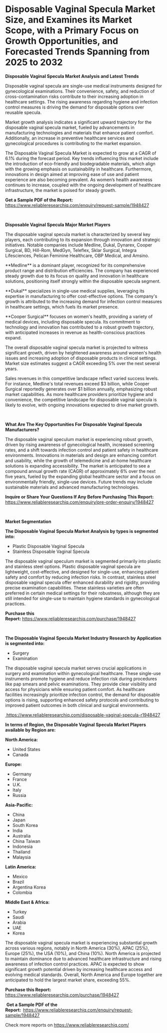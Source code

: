 <p><h1>Disposable Vaginal Specula Market Size, and Examines its Market Scope, with a Primary Focus on Growth Opportunities, and Forecasted Trends Spanning from 2025 to 2032</h1></p><p><strong>Disposable Vaginal Specula Market Analysis and Latest Trends</strong></p>
<p><p>Disposable vaginal specula are single-use medical instruments designed for gynecological examinations. Their convenience, safety, and reduction of cross-contamination risks contribute to their increasing adoption in healthcare settings. The rising awareness regarding hygiene and infection control measures is driving the demand for disposable options over reusable specula.</p><p>Market growth analysis indicates a significant upward trajectory for the disposable vaginal specula market, fueled by advancements in manufacturing technologies and materials that enhance patient comfort. Additionally, an increase in preventive healthcare services and gynecological procedures is contributing to the market expansion.</p><p>The Disposable Vaginal Specula Market is expected to grow at a CAGR of 6.1% during the forecast period. Key trends influencing this market include the introduction of eco-friendly and biodegradable materials, which align with the growing emphasis on sustainability in healthcare. Furthermore, innovations in design aimed at improving ease of use and patient experience are also becoming prevalent. As women’s health awareness continues to increase, coupled with the ongoing development of healthcare infrastructure, the market is poised for steady growth.</p></p>
<p><strong>Get a Sample PDF of the Report:&nbsp;</strong> <a href="https://www.reliableresearchiq.com/enquiry/request-sample/1948427?utm_campaign=3043&utm_medium=2&utm_source=Github&utm_content=ia&utm_term=04032025&utm_id=disposable-vaginal-specula">https://www.reliableresearchiq.com/enquiry/request-sample/1948427</a></p>
<p>&nbsp;</p>
<p><strong>Disposable Vaginal Specula Major Market Players</strong></p>
<p><p>The disposable vaginal specula market is characterized by several key players, each contributing to its expansion through innovation and strategic initiatives. Notable companies include Medline, Dukal, Dynarex, Cooper Surgical, BD, Hill-Rom, MedGyn, Teleflex, Sklar Surgical, Integra Lifesciences, Pelican Feminine Healthcare, OBP Medical, and Amsino.</p><p>**Medline** is a dominant player, recognized for its comprehensive product range and distribution efficiencies. The company has experienced steady growth due to its focus on quality and innovation in healthcare solutions, positioning itself strongly within the disposable specula segment.</p><p>**Dukal** specializes in single-use medical supplies, leveraging its expertise in manufacturing to offer cost-effective options. The company's growth is attributed to the increasing demand for infection control measures in healthcare settings, which fuels its market presence.</p><p>**Cooper Surgical** focuses on women's health, providing a variety of medical devices, including disposable specula. Its commitment to technology and innovation has contributed to a robust growth trajectory, with anticipated increases in revenue as health-conscious practices expand.</p><p>The overall disposable vaginal specula market is projected to witness significant growth, driven by heightened awareness around women's health issues and increasing adoption of disposable products in clinical settings. Market size estimates suggest a CAGR exceeding 5% over the next several years.</p><p>Sales revenues in this competitive landscape reflect varied success levels. For instance, Medline's total revenues exceed $3 billion, while Cooper Surgical reportedly generates over $1 billion annually, emphasizing robust market capabilities. As more healthcare providers prioritize hygiene and convenience, the competitive landscape for disposable vaginal specula is likely to evolve, with ongoing innovations expected to drive market growth.</p></p>
<p>&nbsp;</p>
<p><strong>What Are The Key Opportunities For Disposable Vaginal Specula Manufacturers?</strong></p>
<p><p>The disposable vaginal speculum market is experiencing robust growth, driven by rising awareness of gynecological health, increased screening rates, and a shift towards infection control and patient safety in healthcare environments. Innovations in materials and design are enhancing comfort and usability, while the growth of telemedicine and at-home healthcare solutions is expanding accessibility. The market is anticipated to see a compound annual growth rate (CAGR) of approximately 6% over the next five years, fueled by the expanding global healthcare sector and a focus on environmentally friendly, single-use devices. Future trends may include sustainable materials and advanced manufacturing technologies.</p></p>
<p><strong>Inquire or Share Your Questions If Any Before Purchasing This Report:</strong> <a href="https://www.reliableresearchiq.com/enquiry/pre-order-enquiry/1948427?utm_campaign=3043&utm_medium=2&utm_source=Github&utm_content=ia&utm_term=04032025&utm_id=disposable-vaginal-specula">https://www.reliableresearchiq.com/enquiry/pre-order-enquiry/1948427</a></p>
<p>&nbsp;</p>
<p><strong>Market Segmentation</strong></p>
<p><strong>The Disposable Vaginal Specula Market Analysis by types is segmented into:</strong></p>
<p><ul><li>Plastic Disposable Vaginal Specula</li><li>Stainless Disposable Vaginal Specula</li></ul></p>
<p><p>The disposable vaginal speculum market is segmented primarily into plastic and stainless steel options. Plastic disposable vaginal specula are lightweight, cost-effective, and designed for single-use, enhancing patient safety and comfort by reducing infection risks. In contrast, stainless steel disposable vaginal specula offer enhanced durability and rigidity, providing precise examination capabilities. These stainless varieties are often preferred in certain medical settings for their robustness, although they are still intended for single-use to maintain hygiene standards in gynecological practices.</p></p>
<p><strong>Purchase this Report:&nbsp;</strong><a href="https://www.reliableresearchiq.com/purchase/1948427?utm_campaign=3043&utm_medium=2&utm_source=Github&utm_content=ia&utm_term=04032025&utm_id=disposable-vaginal-specula">https://www.reliableresearchiq.com/purchase/1948427</a></p>
<p>&nbsp;</p>
<p><strong>The Disposable Vaginal Specula Market Industry Research by Application is segmented into:</strong></p>
<p><ul><li>Surgery</li><li>Examination</li></ul></p>
<p><p>The disposable vaginal specula market serves crucial applications in surgery and examination within gynecological healthcare. These single-use instruments promote hygiene and reduce infection risk during procedures like pap smears and pelvic examinations. They provide clear visibility and access for physicians while ensuring patient comfort. As healthcare facilities increasingly prioritize infection control, the demand for disposable options is rising, supporting enhanced safety protocols and contributing to improved patient outcomes in both clinical and surgical environments.</p></p>
<p><a href="https://www.reliableresearchiq.com/disposable-vaginal-specula-r1948427?utm_campaign=3043&utm_medium=2&utm_source=Github&utm_content=ia&utm_term=04032025&utm_id=disposable-vaginal-specula">&nbsp;https://www.reliableresearchiq.com/disposable-vaginal-specula-r1948427</a></p>
<p><strong>In terms of Region, the Disposable Vaginal Specula Market Players available by Region are:</strong></p>
<p>
    <p> <strong> North America: </strong>
        <ul>
            <li>United States</li>
            <li>Canada</li>
        </ul>
        </p> 
    <p> <strong> Europe: </strong>
        <ul>
            <li>Germany</li>
            <li>France</li>
            <li>U.K.</li>
            <li>Italy</li>
            <li>Russia</li>
        </ul>
        </p> 
    <p> <strong> Asia-Pacific: </strong>
        <ul>
            <li>China</li>
            <li>Japan</li>
            <li>South Korea</li>
            <li>India</li>
            <li>Australia</li>
            <li>China Taiwan</li>
            <li>Indonesia</li>
            <li>Thailand</li>
            <li>Malaysia</li>
        </ul>
        </p> 
    <p> <strong> Latin America: </strong>
        <ul>
            <li>Mexico</li>
            <li>Brazil</li>
            <li>Argentina Korea</li>
            <li>Colombia</li>
        </ul>
        </p> 
    <p> <strong> Middle East & Africa: </strong>
        <ul>
            <li>Turkey</li>
            <li>Saudi</li>
            <li>Arabia</li>
            <li>UAE</li>
            <li>Korea</li>
        </ul>
    </p>
    </p>
<p><p>The disposable vaginal specula market is experiencing substantial growth across various regions, notably in North America (30%), APAC (25%), Europe (25%), the USA (10%), and China (10%). North America is projected to maintain dominance due to advanced healthcare infrastructure and rising awareness of infection control practices. APAC is expected to show significant growth potential driven by increasing healthcare access and evolving medical standards. Overall, North America and Europe together are anticipated to hold the largest market share, exceeding 55%.</p></p>
<p><strong>Purchase this Report: </strong><a href="https://www.reliableresearchiq.com/purchase/1948427?utm_campaign=3043&utm_medium=2&utm_source=Github&utm_content=ia&utm_term=04032025&utm_id=disposable-vaginal-specula">https://www.reliableresearchiq.com/purchase/1948427</a></p>
<p>&nbsp;<strong>Get a Sample PDF of the Report:&nbsp;&nbsp;</strong><a href="https://www.reliableresearchiq.com/enquiry/request-sample/1948427?utm_campaign=3043&utm_medium=2&utm_source=Github&utm_content=ia&utm_term=04032025&utm_id=disposable-vaginal-specula">https://www.reliableresearchiq.com/enquiry/request-sample/1948427</a></p>
<p><strong></strong></p>
<p>Check more reports on <a href="https://www.reliableresearchiq.com/?utm_campaign=3043&utm_medium=2&utm_source=Github&utm_content=ia&utm_term=04032025&utm_id=disposable-vaginal-specula">https://www.reliableresearchiq.com/</a></p>